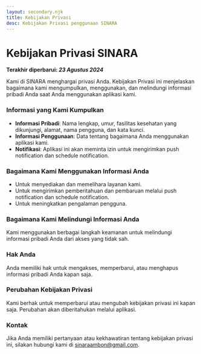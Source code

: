 ```yaml
---
layout: secondary.njk
title: Kebijakan Privasi
desc: Kebijakan Privasi penggunaan SINARA
---
```


# **Kebijakan Privasi SINARA**

**Terakhir diperbarui: _23 Agustus 2024_**

Kami di SINARA menghargai privasi Anda. Kebijakan Privasi ini menjelaskan bagaimana kami mengumpulkan, menggunakan, dan melindungi informasi pribadi Anda saat Anda menggunakan aplikasi kami.

### Informasi yang Kami Kumpulkan

- **Informasi Pribadi**: Nama lengkap, umur, fasilitas kesehatan yang dikunjungi, alamat, nama pengguna, dan kata kunci.
- **Informasi Penggunaan**: Data tentang bagaimana Anda menggunakan aplikasi kami.
- **Notifikasi**: Aplikasi ini akan meminta izin untuk mengirimkan push notification dan schedule notification.

### Bagaimana Kami Menggunakan Informasi Anda

- Untuk menyediakan dan memelihara layanan kami.
- Untuk mengirimkan pemberitahuan dan pembaruan melalui push notification dan schedule notification.
- Untuk meningkatkan pengalaman pengguna.

### Bagaimana Kami Melindungi Informasi Anda

Kami menggunakan berbagai langkah keamanan untuk melindungi informasi pribadi Anda dari akses yang tidak sah.

### Hak Anda

Anda memiliki hak untuk mengakses, memperbarui, atau menghapus informasi pribadi Anda kapan saja.

### Perubahan Kebijakan Privasi

Kami berhak untuk memperbarui atau mengubah kebijakan privasi ini kapan saja. Perubahan akan diberitahukan melalui aplikasi.

### Kontak

Jika Anda memiliki pertanyaan atau kekhawatiran tentang kebijakan privasi ini, silakan hubungi kami di [sinaraambon@gmail.com](mailto:sinaraambon@gmail.com).
